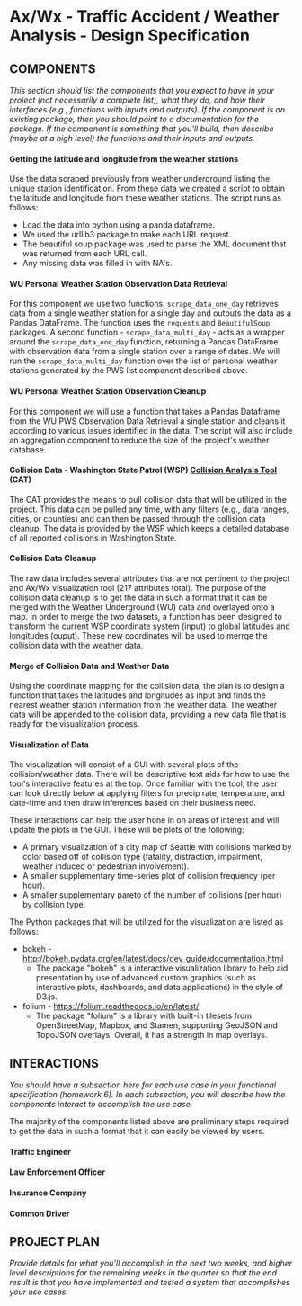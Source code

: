 Ax/Wx - Traffic Accident / Weather Analysis - Design Specification
==================================================================


COMPONENTS
----------
_This section should list the components that you expect to have in your project (not necessarily a complete list), what they do, and how their interfaces (e.g., functions with inputs and outputs). If the component is an existing package, then you should point to a documentation for the package. If the component is something that you'll build, then describe (maybe at a high level) the functions and their inputs and outputs._

#### Getting the latitude and longitude from the weather stations

Use the data scraped previously from weather underground listing the unique station identification. From these data we created a script to obtain the latitude and longitude from these weather stations. The script runs as follows:

- Load the data into python using a panda dataframe.
- We used the urllib3 package to make each URL request.
- The beautiful soup package was used to parse the XML document that was returned from each URL call. 
- Any missing data was filled in with NA's. 

#### WU Personal Weather Station Observation Data Retrieval

For this component we use two functions: `scrape_data_one_day` retrieves data from a single weather station for a single day and outputs the data as a Pandas DataFrame. The function uses the `requests` and `BeautifulSoup` packages. A second function - `scrape_data_multi_day` - acts as a wrapper around the `scrape_data_one_day` function, returning a Pandas DataFrame with observation data from a single station over a range of dates. We will run the `scrape_data_multi_day` function over the list of personal weather stations generated by the PWS list component described above.

#### WU Personal Weather Station Observation Cleanup

For this component we will use a function that takes a Pandas Dataframe from the WU PWS Observation Data Retrieval a single station and cleans it according to various issues identified in the data. The script will also include an aggregation component to reduce the size of the project's weather database.

#### Collision Data - Washington State Patrol (WSP) [Collision Analysis Tool](https://fortress.wa.gov/wsp/collisionanalysistool "CAT") (CAT)

The CAT provides the means to pull collision data that will be utilized in the project. This data can be pulled any time, with any filters (e.g., data ranges, cities, or counties) and can then be passed through the collision data cleanup. The data is provided by the WSP which keeps a detailed database of all reported collisions in Washington State. 

#### Collision Data Cleanup

The raw data includes several attributes that are not pertinent to the project and Ax/Wx visualization tool (217 attributes total). The purpose of the collision data cleanup is to get the data in such a format that it can be merged with the Weather Underground (WU) data and overlayed onto a map. In order to merge the two datasets, a function has been designed to transform the current WSP coordinate system (input) to global latitudes and longitudes (ouput). These new coordinates will be used to merrge the collision data with the weather data.

#### Merge of Collision Data and Weather Data

Using the coordinate mapping for the collision data, the plan is to design a function that takes the latitudes and longitudes as input and finds the nearest weather station information from the weather data. The weather data will be appended to the collision data, providing a new data file that is ready for the visualization process.

#### Visualization of Data

The visualization will consist of a GUI with several plots of the collision/weather data.  There will be descriptive text aids for how to use the tool's interactive features at the top.  Once familiar with the tool, the user can look directly below at applying filters for precip rate, temperature, and date-time and then draw inferences based on their business need.

These interactions can help the user hone in on areas of interest and will update the plots in the GUI.  These will be plots of the following:

- A primary visualization of a city map of Seattle with collisions marked by color based off of collision type (fatality, distraction, impairment, weather induced or pedestrian involvement).  
- A smaller supplementary time-series plot of collision frequency (per hour).
- A smaller supplementary pareto of the number of collisions (per hour) by collision type.

The Python packages that will be utilized for the visualization are listed as follows:

- bokeh - http://bokeh.pydata.org/en/latest/docs/dev_guide/documentation.html
	- The package "bokeh" is a interactive visualization library to help aid presentation by use of advanced custom graphics (such as interactive plots, dashboards, and data applications) in the style of D3.js.   
- folium - https://folium.readthedocs.io/en/latest/
	- The package "folium" is a library with built-in tilesets from OpenStreetMap, Mapbox, and Stamen, supporting GeoJSON and TopoJSON overlays. Overall, it has a strength in map overlays.


INTERACTIONS
------------
_You should have a subsection here for each use case in your functional specification (homework 6). In each subsection, you will describe how the components interact to accomplish the use case._

The majority of the components listed above are preliminary steps required to get the data in such a format that it can easily be viewed by users.

#### Traffic Engineer

<stuff here>

#### Law Enforcement Officer

<stuff here>

#### Insurance Company

<stuff here>

#### Common Driver

<stuff here>


PROJECT PLAN
------------
_Provide details for what you'll accomplish in the next two weeks, and higher level descriptions for the remaining weeks in the quarter so that the end result is that you have implemented and tested a system that accomplishes your use cases._

<stuff here>

